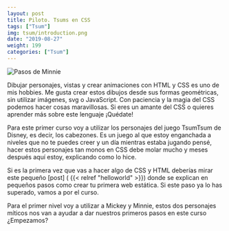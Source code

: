 ```yaml
---
layout: post
title: Piloto. Tsums en CSS
tags: ["Tsum"]
img: tsum/introduction.png
date: "2019-08-27"
weight: 199
categories: ["Tsum"]
---
```


![Pasos de Minnie](/tsum/introduction.png)

Dibujar personajes, vistas y crear animaciones con HTML y CSS es uno de mis hobbies. Me gusta crear estos dibujos desde sus formas geométricas, sin utilizar imágenes, svg o JavaScript. Con paciencia y la magia del CSS podemos hacer cosas maravillosas. Si eres un amante del CSS o quieres aprender más sobre este lenguaje ¡Quédate!

Para este primer curso voy a utilizar los personajes del juego TsumTsum de Disney, es decir, los cabezones. Es un juego al que estoy enganchada a niveles que no te puedes creer y un día mientras estaba jugando pensé, hacer estos personajes tan monos en CSS debe molar mucho y meses después aquí estoy, explicando como lo hice.

Si es la primera vez que vas a hacer algo de CSS y HTML deberías mirar este pequeño [post] ( {{< relref "helloworld" >}}) donde se explican en pequeños pasos como crear tu primera web estática. Si este paso ya lo has superado, vamos a por el curso.

Para el primer nivel voy a utilizar a Mickey y Minnie, estos dos personajes míticos nos van a ayudar a dar nuestros primeros pasos en este curso ¿Empezamos?